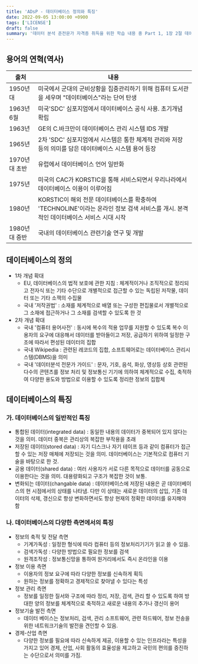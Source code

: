 ```yaml
---
title: 'ADsP - 데이터베이스 정의와 특징'
date: 2022-09-05 13:00:00 +0900
tags: ['LICENSE']
draft: false
summary: '데이터 분석 준전문가 자격증 취득을 위한 학습 내용 중 Part 1, 1장 2절 데이터베이스 정의와 특징 챕터 정리 내용'
---
```


## 용어의 연혁(역사)

|출처|내용|
|---|---|
|1950년대|미국에서 군대의 군비상황을 집중관리하기 위해 컴퓨터 도서관을 세우며 "데이터베이스"라는 단어 탄생|
|1963년 6월|미국'SDC' 심포지엄에서 데이터베이스 공식 사용. 초기개념 확립|
|1963년|GE의 C.바크만이 데이터베이스 관리 시스템 IDS 개발|
|1965년|2차 'SDC' 심포지엄에서 시스템은 통한 체계적 관리와 저장 등의 의미를 담은 데이터베이스 시스템 용어 등장|
|1970년대 초반|유럽에서 데이터베이스 언어 일반화|
|1975년|미국의 CAC가 KORSTIC을 통해 서비스되면서 우리나라에서 데이터베이스 이용이 이루어짐|
|1980년|KORSTIC이 해외 전문 데이터베이스를 확충하여 'TECHNOLINE'이라는 온라인 정보 검색 서비스를 개시. 본격적인 데이터베이스 서비스 시대 시작|
|1980년대 중반|국내의 데이터베이스 관련기술 연구 및 개발|

## 데이터베이스의 정의

- 1차 개념 확대
  - EU, 데이터베이스의 법적 보호에 관한 지침 : 체계적이거나 조직적으로 정리되고 전자식 또는 기타 수단으로 개별적으로 접근할 수 있는 독립된 저작물, 데이터 또는 기타 소잭의 수집물
  - 국내 '저작권법' : 소재를 체계적으로 배열 또는 구성한 편집물로서 개별적으로 그 소재에 접근하거나 그 소재를 검색할 수 있도록 한 것
- 2차 개념 확대
  - 국내 '컴퓨터 용어사전' : 동시에 복수의 적용 업무를 지원할 수 있도록 복수 이용자의 요구에 대응해서 데이터를 받아들이고 저장, 공급하기 위하여 일정한 구조에 따라서 편성된 데이터의 집합
  - 국내 Wikipedia : 관련된 레코드의 집합, 소프트웨어로는 데이터베이스 관리시스템(DBMS)을 의미
  - 국내 '데이터분석 전문가 가이드' : 문자, 기호, 음석, 화상, 영상등 상호 관련된 다수의 콘텐츠를 정보 처리 및 정보통신 기기에 의하여 체계적으로 수집, 축적하여 다양한 용도와 방법으로 이용할 수 있도록 정리한 정보의 집합체

## 데이터베이스의 특징

### 가. 데이터베이스의 일반적인 특징

- 통합된 데이터(integrated data) : 동일한 내용의 데이터가 중복되어 있지 않다는 것을 의미. 데이터 중복은 관리상의 복잡한 부작용을 초래
- 저장된 데이터(stored data) : 자기 디스크나 자기 테이프 등과 같이 컴퓨터가 접근할 수 있는 저장 매체에 저장되는 것을 의미. 데이터베이스는 기본적으로 컴퓨터 기술을 바탕으로 한 것.
- 공용 데이터(shared data) : 여러 사용자가 서로 다른 목적으로 데이터를 공동으로 이용한다는 것을 의미. 대용량화되고 구조가 복잡한 것이 보통.
- 변화되는 데이터(changable data) : 데이터베이스에 저장된 내용은 곧 데이터베이스의 현 시점에서의 상태를 나타냄. 다만 이 상태는 새로운 데이터의 삽입, 기존 데이터의 삭제, 갱신으로 항상 변화하면서도 항상 현재의 정확한 데이터를 유지해야 함

### 나. 데이터베이스의 다양한 측면에서의 특징

- 정보의 축적 및 전달 측면
  - 기계가독성 : 일정한 형식에 따라 컴퓨터 등의 정보처리기기가 읽고 쓸 수 있음.
  - 검색가독성 : 다양한 방법으로 필요한 정보를 검색
  - 원격조작성 : 정보통신망을 통하여 원거리에서도 즉시 온라인을 이용
- 정보 이용 측면
  - 이용자의 정보 요구에 따라 다양한 정보를 신속하게 획득
  - 원하는 정보를 정확하고 경제적으로 찾아낼 수 있다는 특성
- 정보 관리 측면
  - 정보를 일정한 질서와 구조에 따라 정리, 저장, 검색, 관리 할 수 있도록 하여 방대한 양의 정보를 체계적으로 축적하고 새로운 내용의 추가나 갱신이 용어
- 정보기술 발전 측면
  - 데이터 베이스는 정보처리, 검색, 관리 소프트웨어, 관련 하드웨어, 정보 전송을 위한 네트워크기술의 발전을 견인할 수 있음.
- 경제-산업 측면
  - 다양한 정보를 필요에 따라 신속하게 제공, 이용할 수 있는 인프라라는 특성을 가지고 있어 경제, 산업, 사회 활동의 효율성을 제고하고 국민의 편의를 증진하는 수단으로서 의미를 가짐.